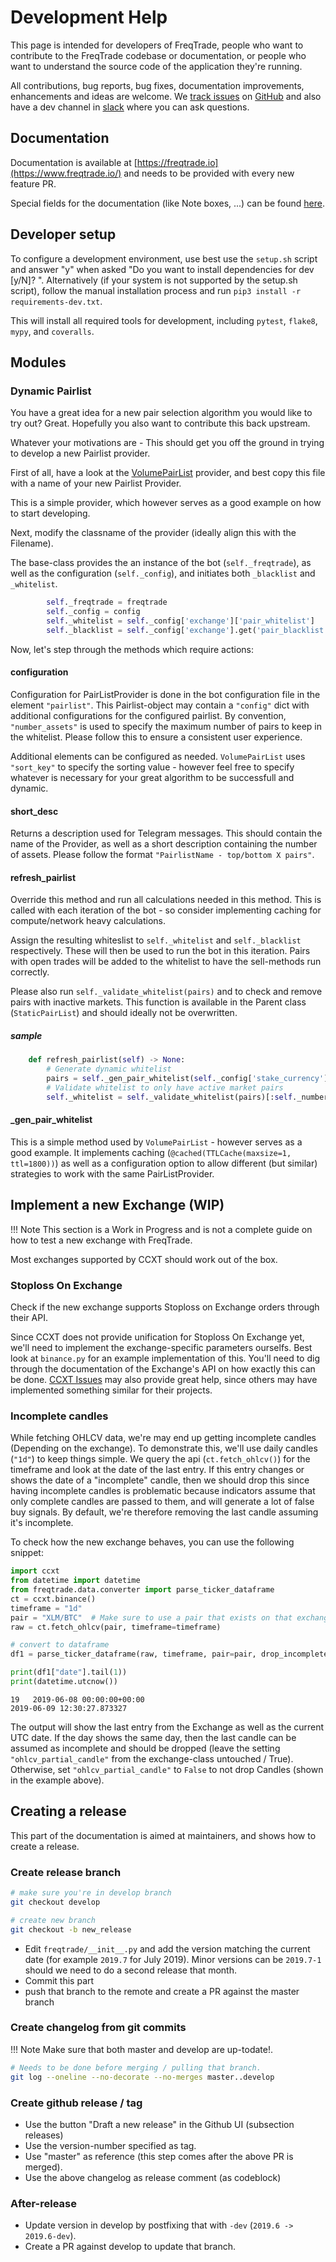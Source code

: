# Development Help

This page is intended for developers of FreqTrade, people who want to contribute to the FreqTrade codebase or documentation, or people who want to understand the source code of the application they're running.

All contributions, bug reports, bug fixes, documentation improvements, enhancements and ideas are welcome. We [track issues](https://github.com/freqtrade/freqtrade/issues) on [GitHub](https://github.com) and also have a dev channel in [slack](https://join.slack.com/t/highfrequencybot/shared_invite/enQtNjU5ODcwNjI1MDU3LWEyODBiNzkzNzcyNzU0MWYyYzE5NjIyOTQxMzBmMGUxOTIzM2YyN2Y4NWY1YTEwZDgwYTRmMzE2NmM5ZmY2MTg) where you can ask questions.

## Documentation

Documentation is available at [https://freqtrade.io](https://www.freqtrade.io/) and needs to be provided with every new feature PR.

Special fields for the documentation (like Note boxes, ...) can be found [here](https://squidfunk.github.io/mkdocs-material/extensions/admonition/).

## Developer setup

To configure a development environment, use best use the `setup.sh` script and answer "y" when asked "Do you want to install dependencies for dev [y/N]? ".
Alternatively (if your system is not supported by the setup.sh script), follow the manual installation process and run `pip3 install -r requirements-dev.txt`.

This will install all required tools for development, including `pytest`, `flake8`, `mypy`, and `coveralls`.

## Modules

### Dynamic Pairlist

You have a great idea for a new pair selection algorithm you would like to try out? Great.
Hopefully you also want to contribute this back upstream.

Whatever your motivations are - This should get you off the ground in trying to develop a new Pairlist provider.

First of all, have a look at the [VolumePairList](https://github.com/freqtrade/freqtrade/blob/develop/freqtrade/pairlist/VolumePairList.py) provider, and best copy this file with a name of your new Pairlist Provider.

This is a simple provider, which however serves as a good example on how to start developing.

Next, modify the classname of the provider (ideally align this with the Filename).

The base-class provides the an instance of the bot (`self._freqtrade`), as well as the configuration (`self._config`), and initiates both `_blacklist` and `_whitelist`.

```python
        self._freqtrade = freqtrade
        self._config = config
        self._whitelist = self._config['exchange']['pair_whitelist']
        self._blacklist = self._config['exchange'].get('pair_blacklist', [])
```


Now, let's step through the methods which require actions:

#### configuration

Configuration for PairListProvider is done in the bot configuration file in the element `"pairlist"`.
This Pairlist-object may contain a `"config"` dict with additional configurations for the configured pairlist.
By convention, `"number_assets"` is used to specify the maximum number of pairs to keep in the whitelist. Please follow this to ensure a consistent user experience.

Additional elements can be configured as needed. `VolumePairList` uses `"sort_key"` to specify the sorting value - however feel free to specify whatever is necessary for your great algorithm to be successfull and dynamic.

#### short_desc

Returns a description used for Telegram messages.
This should contain the name of the Provider, as well as a short description containing the number of assets. Please follow the format `"PairlistName - top/bottom X pairs"`.

#### refresh_pairlist

Override this method and run all calculations needed in this method.
This is called with each iteration of the bot - so consider implementing caching for compute/network heavy calculations.

Assign the resulting whiteslist to `self._whitelist` and `self._blacklist` respectively. These will then be used to run the bot in this iteration. Pairs with open trades will be added to the whitelist to have the sell-methods run correctly.

Please also run `self._validate_whitelist(pairs)` and to check and remove pairs with inactive markets. This function is available in the Parent class (`StaticPairList`) and should ideally not be overwritten.

##### sample

``` python
    def refresh_pairlist(self) -> None:
        # Generate dynamic whitelist
        pairs = self._gen_pair_whitelist(self._config['stake_currency'], self._sort_key)
        # Validate whitelist to only have active market pairs
        self._whitelist = self._validate_whitelist(pairs)[:self._number_pairs]
```

#### _gen_pair_whitelist

This is a simple method used by `VolumePairList` - however serves as a good example.
It implements caching (`@cached(TTLCache(maxsize=1, ttl=1800))`) as well as a configuration option to allow different (but similar) strategies to work with the same PairListProvider.

## Implement a new Exchange (WIP)

!!! Note
    This section is a Work in Progress and is not a complete guide on how to test a new exchange with FreqTrade.

Most exchanges supported by CCXT should work out of the box.

### Stoploss On Exchange

Check if the new exchange supports Stoploss on Exchange orders through their API.

Since CCXT does not provide unification for Stoploss On Exchange yet, we'll need to implement the exchange-specific parameters ourselfs. Best look at `binance.py` for an example implementation of this. You'll need to dig through the documentation of the Exchange's API on how exactly this can be done. [CCXT Issues](https://github.com/ccxt/ccxt/issues) may also provide great help, since others may have implemented something similar for their projects.

### Incomplete candles

While fetching OHLCV data, we're may end up getting incomplete candles (Depending on the exchange).
To demonstrate this, we'll use daily candles (`"1d"`) to keep things simple.
We query the api (`ct.fetch_ohlcv()`) for the timeframe and look at the date of the last entry. If this entry changes or shows the date of a "incomplete" candle, then we should drop this since having incomplete candles is problematic because indicators assume that only complete candles are passed to them, and will generate a lot of false buy signals. By default, we're therefore removing the last candle assuming it's incomplete.

To check how the new exchange behaves, you can use the following snippet:

``` python
import ccxt
from datetime import datetime
from freqtrade.data.converter import parse_ticker_dataframe
ct = ccxt.binance()
timeframe = "1d"
pair = "XLM/BTC"  # Make sure to use a pair that exists on that exchange!
raw = ct.fetch_ohlcv(pair, timeframe=timeframe)

# convert to dataframe
df1 = parse_ticker_dataframe(raw, timeframe, pair=pair, drop_incomplete=False)

print(df1["date"].tail(1))
print(datetime.utcnow())
```

``` output
19   2019-06-08 00:00:00+00:00
2019-06-09 12:30:27.873327
```

The output will show the last entry from the Exchange as well as the current UTC date.
If the day shows the same day, then the last candle can be assumed as incomplete and should be dropped (leave the setting `"ohlcv_partial_candle"` from the exchange-class untouched / True). Otherwise, set `"ohlcv_partial_candle"` to `False` to not drop Candles (shown in the example above).

## Creating a release

This part of the documentation is aimed at maintainers, and shows how to create a release.

### Create release branch

``` bash
# make sure you're in develop branch
git checkout develop

# create new branch
git checkout -b new_release
```

* Edit `freqtrade/__init__.py` and add the version matching the current date (for example `2019.7` for July 2019). Minor versions can be `2019.7-1` should we need to do a second release that month.
* Commit this part
* push that branch to the remote and create a PR against the master branch

### Create changelog from git commits

!!! Note
    Make sure that both master and develop are up-todate!.

``` bash
# Needs to be done before merging / pulling that branch.
git log --oneline --no-decorate --no-merges master..develop
```

### Create github release / tag

* Use the button "Draft a new release" in the Github UI (subsection releases)
* Use the version-number specified as tag. 
* Use "master" as reference (this step comes after the above PR is merged).
* Use the above changelog as release comment (as codeblock)

### After-release

* Update version in develop by postfixing that with `-dev` (`2019.6 -> 2019.6-dev`).
* Create a PR against develop to update that branch.
